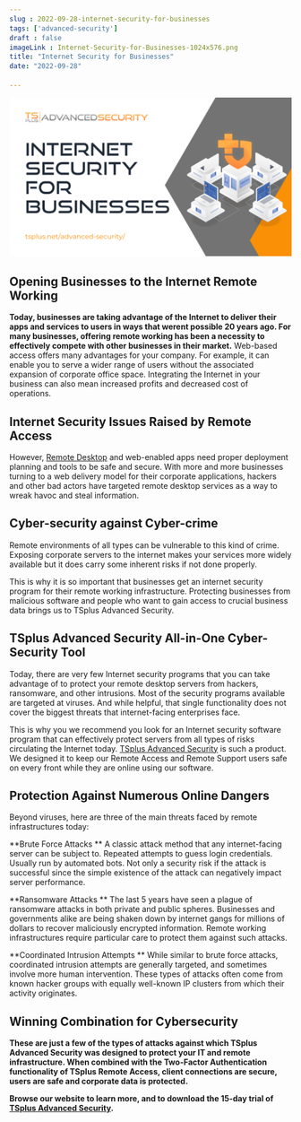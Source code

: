```yaml
---
slug : 2022-09-28-internet-security-for-businesses
tags: ['advanced-security']
draft : false 
imageLink : Internet-Security-for-Businesses-1024x576.png
title: "Internet Security for Businesses"
date: "2022-09-28"

---
```


[![image with article title, comany logo and clickable link](./images/Internet-Security-for-Businesses-1024x576.png)](https://tsplus.net/advanced-security/)

## Opening Businesses to the Internet  Remote Working

**Today, businesses are taking advantage of the Internet to deliver their apps and services to users in ways that werent possible 20 years ago. For many businesses, offering remote working has been a necessity to effectively compete with other businesses in their market.** Web-based access offers many advantages for your company. For example, it can enable you to serve a wider range of users without the associated expansion of corporate office space. Integrating the Internet in your business can also mean increased profits and decreased cost of operations.

## Internet Security Issues Raised by Remote Access

However, [Remote Desktop](https://tsplus.net/) and web-enabled apps need proper deployment planning and tools to be safe and secure. With more and more businesses turning to a web delivery model for their corporate applications, hackers and other bad actors have targeted remote desktop services as a way to wreak havoc and steal information.

## Cyber-security against Cyber-crime

Remote environments of all types can be vulnerable to this kind of crime. Exposing corporate servers to the internet makes your services more widely available  but it does carry some inherent risks if not done properly.

This is why it is so important that businesses get an internet security program for their remote working infrastructure. Protecting businesses from malicious software and people who want to gain access to crucial business data brings us to TSplus Advanced Security.

## TSplus Advanced Security  All-in-One Cyber-Security Tool

Today, there are very few Internet security programs that you can take advantage of to protect your remote desktop servers from hackers, ransomware, and other intrusions. Most of the security programs available are targeted at viruses. And while helpful, that single functionality does not cover the biggest threats that internet-facing enterprises face.

This is why you we recommend you look for an Internet security software program that can effectively protect servers from all types of risks circulating the Internet today. [TSplus Advanced Security](https://tsplus.net/advanced-security/) is such a product. We designed it to keep our Remote Access and Remote Support users safe on every front while they are online using our software.

## Protection Against Numerous Online Dangers

Beyond viruses, here are three of the main threats faced by remote infrastructures today:

 **Brute Force Attacks ** A classic attack method that any internet-facing server can be subject to. Repeated attempts to guess login credentials. Usually run by automated bots. Not only a security risk if the attack is successful since the simple existence of the attack can negatively impact server performance.

 **Ransomware Attacks ** The last 5 years have seen a plague of ransomware attacks in both private and public spheres. Businesses and governments alike are being shaken down by internet gangs for millions of dollars to recover maliciously encrypted information. Remote working infrastructures require particular care to protect them against such attacks.

 **Coordinated Intrusion Attempts ** While similar to brute force attacks, coordinated intrusion attempts are generally targeted, and sometimes involve more human intervention. These types of attacks often come from known hacker groups with equally well-known IP clusters from which their activity originates.

## Winning Combination for Cybersecurity

**These are just a few of the types of attacks against which TSplus Advanced Security was designed to protect your IT and remote infrastructure. When combined with the Two-Factor Authentication functionality of TSplus Remote Access, client connections are secure, users are safe and corporate data is protected.**

**Browse our website to learn more, and to download the 15-day trial of [TSplus Advanced Security](https://tsplus.net/advanced-security/).**
